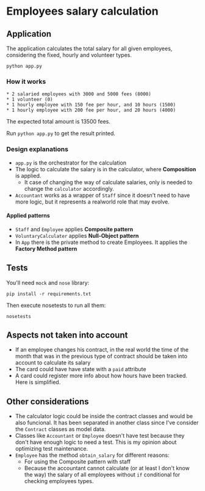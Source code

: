# Employees salary calculation

## Application

The application calculates the total salary for all given employees, considering the fixed, hourly and volunteer types.

```
python app.py
```


### How it works

```
* 2 salaried employees with 3000 and 5000 fees (8000)
* 1 volunteer (0)
* 1 hourly employee with 150 fee per hour, and 10 hours (1500)
* 1 hourly employee with 200 fee per hour, and 20 hours (4000)
```

The expected total amount is 13500 fees.

Run `python app.py` to get the result printed.


### Design explanations

* `app.py` is the orchestrator for the calculation
* The logic to calculate the salary is in the calculator, where **Composition** is applied.
    * It case of changing the way of calculate salaries, only is needed to change the `calculator` accordingly.
* `Accountant` works as a wrapper of `Staff` since it doesn't need to have more logic, but it represents a realworld role that may evolve.

#### Applied patterns

* `Staff` and `Employee` applies **Composite pattern**
* `VoluntaryCalculater` applies **Null-Object pattern**
* In `App` there is the private method to create Employees. It applies the **Factory Method pattern**

## Tests

You'll need `mock` and `nose` library:
```
pip install -r requirements.txt
```

Then execute nosetests to run all them:
```
nosetests
```

## Aspects not taken into account

* If an employee changes his contract, in the real world the time of the month that was in the previous type of contract should be taken into account to calculate its salary
* The card could have have state with a `paid` attribute
* A card could register more info about how hours have been tracked. Here is simplified.

## Other considerations

* The calculator logic could be inside the contract classes and would be also funcional. It has been separated in another class since I've consider the `Contract` classes as model data.
* Classes like `Accountant` or `Employee` doesn't have test because they don't have enough logic to need a test. This is my opinion about optimizing test maintenance.
* `Employee` has the method `obtain_salary` for different reasons:
    * For using the Composite pattern with staff
    * Because the accountant cannot calculate (or at least I don't know the way) the salary of all employees without `if` conditional for checking employees types.
